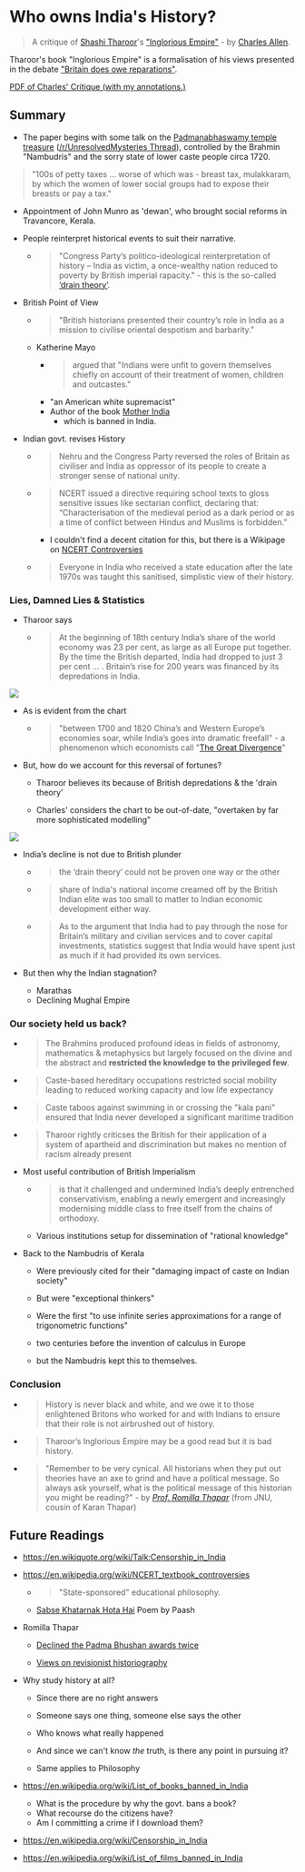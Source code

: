 # Who owns India's History?

> A critique of [Shashi Tharoor](https://en.wikipedia.org/wiki/Shashi_Tharoor)'s ["Inglorious Empire"](https://en.wikipedia.org/wiki/Inglorious_Empire) - by [Charles Allen](https://en.wikipedia.org/wiki/Charles_Allen_(writer)).

Tharoor's book "Inglorious Empire" is a formalisation of his views presented in the debate ["Britain does owe reparations"](https://www.youtube.com/watch?v=f7CW7S0zxv4). 

[PDF of Charles' Critique (with my annotations.)](https://drive.google.com/open?id=11H5RHh1EkKUHnbZbGi2uUvjIMBIJR1I6)

## Summary

* The paper begins with some talk on the [Padmanabhaswamy temple treasure](https://en.wikipedia.org/wiki/Padmanabhaswamy_Temple_treasure) ([/r/UnresolvedMysteries Thread](https://www.reddit.com/r/UnresolvedMysteries/comments/akiisn/in_2011_a_team_of_experts_explored_the_gold/)), controlled by the Brahmin "Nambudris" and the sorry state of lower caste people circa 1720.

> "100s of petty taxes  ...  worse of which was - breast tax, mulakkaram, by which the women of lower social groups had to expose their breasts or pay a tax."

* Appointment of John Munro as 'dewan', who brought social reforms in Travancore, Kerala.

* People reinterpret historical events to suit their narrative.

    - > "Congress Party’s politico-ideological reinterpretation of history – India as victim, a once-wealthy nation reduced to poverty by British imperial rapacity." - this is the so-called [‘drain theory’](https://en.wikipedia.org/wiki/Dadabhai_Naoroji#Naoroji's_drain_theory_and_poverty).

* British Point of View

    - > "British historians presented their country’s role in India as a mission to civilise oriental despotism and barbarity."

    * Katherine Mayo 
        - > argued that "Indians were unfit to govern themselves chiefly on account of their treatment of women, children and outcastes." 
        - "an American white supremacist" 
        - Author of the book [Mother India](https://en.wikipedia.org/wiki/Mother_India_(book))
            + which is banned in India.

* Indian govt. revises History

    - > Nehru and the Congress Party reversed the roles of Britain as civiliser and India as oppressor of its people to create a stronger sense of national unity.

    - > NCERT issued a directive requiring school texts to gloss sensitive issues like sectarian conflict, declaring that: “Characterisation of the medieval period as a dark period or as a time of conflict between Hindus and Muslims is forbidden.” 

        + I couldn't find a decent citation for this, but there is a Wikipage on [NCERT Controversies](https://en.wikipedia.org/wiki/NCERT_textbook_controversies)
    
    - > Everyone in India who received a state education after the late 1970s was taught this sanitised, simplistic view of their history.

### Lies, Damned Lies & Statistics

* Tharoor says

    - > At the beginning of 18th century India’s share of the world economy was 23 per cent, as large as all Europe put together. By the time the British departed, India had dropped to just 3 per cent ... . Britain’s rise for 200 years was financed by its depredations in India.

![](https://i.imgur.com/d6wfJjS.png)

* As is evident from the chart

    - > "between 1700 and 1820 China’s and Western Europe’s economies soar, while India’s goes into dramatic freefall" - a phenomenon which economists call "[The Great Divergence](https://en.wikipedia.org/wiki/Great_Divergence)"

* But, how do we account for this reversal of fortunes?

    - Tharoor believes its because of British depredations & the 'drain theory'

    - Charles' considers the chart to be out-of-date, "overtaken by far more sophisticated modelling"

![](https://i.imgur.com/twUyqTl.png)

* India’s decline is not due to British plunder

    - > the ‘drain theory’ could not be proven one way or the other

    - > share of India's national income creamed off by the British Indian elite was too small to matter to Indian economic development either way.

    - > As to the argument that India had to pay through the nose for Britain’s military and civilian services and to cover capital investments, statistics suggest that India would have spent just as much if it had provided its own services. 

* But then why the Indian stagnation?

    - Marathas
    - Declining Mughal Empire

### Our society held us back?

* > The Brahmins produced profound ideas in fields of astronomy, mathematics & metaphysics but largely focused on the divine and the abstract and **restricted the knowledge to the privileged few**.

* > Caste-based hereditary occupations restricted social mobility leading to reduced working capacity and low life expectancy

* > Caste taboos against swimming in or crossing the "kala pani" ensured that India never developed a significant maritime tradition

* > Tharoor rightly criticses the British for their application of a system of apartheid and discrimination but makes no mention of racism already present

* Most useful contribution of British Imperialism

    - > is that it challenged and undermined India’s deeply entrenched conservativism, enabling a newly emergent and increasingly modernising middle class to free itself from the chains of orthodoxy.

    - Various institutions setup for dissemination of "rational knowledge"

* Back to the Nambudris of Kerala

    - Were previously cited for their "damaging impact of caste on Indian society"
    - But were "exceptional thinkers"

    - Were the first "to use infinite series approximations for a range of trigonometric functions"
    - two centuries before the invention of calculus in Europe
    - but the Nambudris kept this to themselves.

### Conclusion

* > History is never black and white, and we owe it to those enlightened Britons who worked for and with Indians to ensure that their role is not airbrushed out of history.

* > Tharoor’s Inglorious Empire may be a good read but it is bad history. 

* > "Remember to be very cynical. All historians when they put out theories have an axe to grind and have a political message. So always ask yourself, what is the political message of this historian you might be reading?" - by [_Prof. Romilla Thapar_](https://en.wikipedia.org/wiki/Romila_Thapar) (from JNU, cousin of Karan Thapar)


## Future Readings

* https://en.wikiquote.org/wiki/Talk:Censorship_in_India

* https://en.wikipedia.org/wiki/NCERT_textbook_controversies

    - > "State-sponsored" educational philosophy.

    - [Sabse Khatarnak Hota Hai](https://www.amarujala.com/kavya/irshaad/paash-poetry-sabse-khatarnak-hota-hai-sapnon-ka-mar-jana?pageId=4) Poem by Paash

* Romilla Thapar
    - [Declined the Padma Bhushan awards twice](https://www.hindustantimes.com/india/why-i-declined-padma-awards/story-qKcAKXJefdZXIHpXhLeUTL.html)

    - [Views on revisionist historiography](https://en.wikipedia.org/wiki/Romila_Thapar#Views_on_revisionist_historiography)

* Why study history at all?
    - Since there are no right answers
    - Someone says one thing, someone else says the other
    - Who knows what really happened
    - And since we can't know _the_ truth, is there any point in pursuing it?

    - Same applies to Philosophy

* https://en.wikipedia.org/wiki/List_of_books_banned_in_India

    - What is the procedure by why the govt. bans a book?
    - What recourse do the citizens have?
    - Am I committing a crime if I download them?

* https://en.wikipedia.org/wiki/Censorship_in_India

* https://en.wikipedia.org/wiki/List_of_films_banned_in_India
